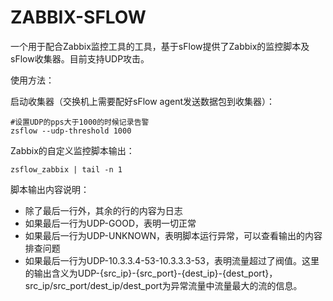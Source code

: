 # ZABBIX-SFLOW

一个用于配合Zabbix监控工具的工具，基于sFlow提供了Zabbix的监控脚本及sFlow收集器。目前支持UDP攻击。

使用方法：

启动收集器（交换机上需要配好sFlow agent发送数据包到收集器）：

```
#设置UDP的pps大于1000的时候记录告警
zsflow --udp-threshold 1000
```

Zabbix的自定义监控脚本输出：

```
zsflow_zabbix | tail -n 1
```

脚本输出内容说明：

* 除了最后一行外，其余的行的内容为日志
* 如果最后一行为UDP-GOOD，表明一切正常
* 如果最后一行为UDP-UNKNOWN，表明脚本运行异常，可以查看输出的内容排查问题
* 如果最后一行为UDP-10.3.3.4-53-10.3.3.3-53，表明流量超过了阀值。这里的输出含义为UDP-{src_ip}-{src_port}-{dest_ip}-{dest_port}，src_ip/src_port/dest_ip/dest_port为异常流量中流量最大的流的信息。
